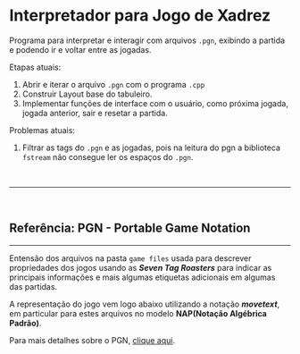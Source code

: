 # Interpretador para Jogo de Xadrez

Programa para interpretar e interagir com arquivos `.pgn`, exibindo a partida e podendo ir e voltar entre as jogadas. 

Etapas atuais:

1. Abrir e iterar o arquivo `.pgn` com o programa `.cpp`
2. Construir Layout base do tabuleiro.
3. Implementar funções de interface com o usuário, como próxima jogada, jogada anterior, sair e resetar a partida.

Problemas atuais:

1. Filtrar as tags do `.pgn` e as jogadas, pois na leitura do pgn a biblioteca `fstream` não consegue ler os espaços do `.pgn`.

<br>

------------------------------------------
<br>

## Referência: PGN - Portable Game Notation
---
Entensão dos arquivos na pasta `game files` usada para descrever propriedades dos jogos usando as ***Seven Tag Roasters*** para indicar as principais informações e mais algumas etiquetas adicionais em algumas das partidas.

A representação do jogo vem logo abaixo utilizando a notação ***movetext***, em particular para estes arquivos no modelo **NAP(Notação Algébrica Padrão)**.

Para mais detalhes sobre o PGN, [clique aqui](https://en.wikipedia.org/wiki/Portable_Game_Notation).
